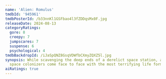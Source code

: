 ```yaml
---
name: 'Alien: Romulus'
tmdbId: '945961'
tmdbPosterId: /b33nnKl1GSFbao4l3fZDDqsMx0F.jpg
releaseDate: 2024-08-13
categoryRatings:
  gore: 8
  creepy: 7
  jumpscares: 7
  suspense: 6
  psychological: 4
tmdbBackdropId: /iJaSpQNZ8GsqVDWfbCXmyZQXZ5l.jpg
synopsis: While scavenging the deep ends of a derelict space station, a group of young
  space colonizers come face to face with the most terrifying life form in the universe.
aiRatings: true
---
```



